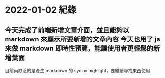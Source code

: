 # 2022-01-02 紀錄
今天完成了前端新增文章介面，並且能夠以 markdown 來顯示所要新增的文章內容
今天也用了 js 來做 markdown 即時性預覽，能讓使用者更輕鬆的新增葉面
---
目前尚缺乏的是產生 markdown 的 syntax highlight，要繼續尋找東西使用